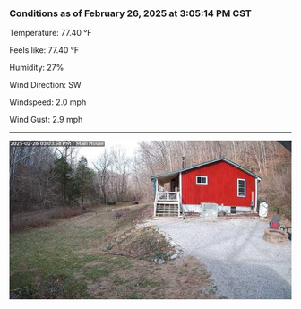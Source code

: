 ### Conditions as of February 26, 2025 at 3:05:14 PM CST 

Temperature: 77.40 &deg;F

Feels like: 77.40 &deg;F

Humidity: 27%

Wind Direction: SW

Windspeed: 2.0 mph

Wind Gust: 2.9 mph

---

<img src="./images/latest.jpeg"/>

